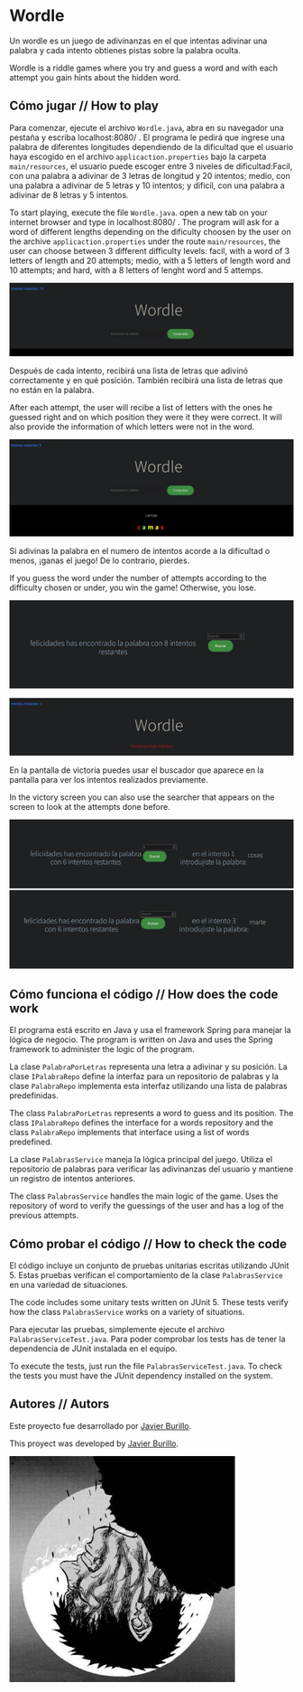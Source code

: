 # Wordle

Un wordle es un juego de adivinanzas en el que intentas adivinar una palabra y cada intento obtienes pistas sobre la palabra oculta.

Wordle is a riddle games where you try and guess a word and with each attempt you gain hints about the hidden word. 

## Cómo jugar // How to play

Para comenzar, ejecute el archivo `Wordle.java`, abra en su navegador una pestaña y escriba localhost:8080/ . El programa le pedirá que ingrese una palabra de diferentes longitudes dependiendo de la dificultad que el usuario haya escogido en el archivo `applicaction.properties` bajo la carpeta `main/resources`, el usuario puede escoger entre 3 niveles de dificultad:Facil, con una palabra a adivinar de 3 letras de longitud y 20 intentos;
medio, con una palabra a adivinar de 5 letras y 10 intentos; y dificil, con una palabra a adivinar de 8 letras y 5 intentos.

To start playing, execute the file `Wordle.java`. open a new tab on your internet browser and type in localhost:8080/ . The program will ask for a word of different lengths depending on the dificulty choosen by the user on the archive `applicaction.properties` under the route `main/resources`, the user can choose between 3 different difficulty levels: facil, with a word of 3 letters of length and 20 attempts; medio, with a 5 letters of length word and 10 attempts; and hard, with a 8 letters of lenght word and 5 attemps.

![plot](./images/home.png)

Después de cada intento, recibirá una lista de letras que adivinó correctamente y en qué posición. También recibirá una lista de letras que no están en la palabra.

After each attempt, the user will recibe a list of letters with the ones he guessed right and on which position they were it they were correct. It will also provide the information of which letters were not in the word.

![plot](./images/intento1.png)

Si adivinas la palabra en el numero de intentos acorde a la dificultad o menos, ¡ganas el juego! De lo contrario, pierdes.

If you guess the word under the number of attempts according to the difficulty chosen or under, you win the game! Otherwise, you lose.

![plot](./images/victoria.png)

![plot](./images/derrota.png)

En la pantalla de victoria puedes usar el buscador que aparece en la pantalla para ver los intentos realizados previamente.

In the victory screen you can also use the searcher that appears on the screen to look at the attempts done before. 

![plot](./images/hitorial1.png)
![plot](./images/hitorial2.png)

## Cómo funciona el código // How does the code work

El programa está escrito en Java y usa el framework Spring para manejar la lógica de negocio.
The program is written on Java and uses the Spring framework to administer the logic of the program.

La clase `PalabraPorLetras` representa una letra a adivinar y su posición. La clase `IPalabraRepo` define la interfaz para un repositorio de palabras y la clase `PalabraRepo` implementa esta interfaz utilizando una lista de palabras predefinidas.

The class `PalabraPorLetras` represents a word to guess and its position. The class `IPalabraRepo` defines the interface for a words repository and the class `PalabraRepo` implements that interface using a list of words predefined.

La clase `PalabrasService` maneja la lógica principal del juego. Utiliza el repositorio de palabras para verificar las adivinanzas del usuario y mantiene un registro de intentos anteriores.

The class `PalabrasService` handles the main logic of the game. Uses the repository of word to verify the guessings of the user and has a log of the previous attempts.

## Cómo probar el código // How to check the code

El código incluye un conjunto de pruebas unitarias escritas utilizando JUnit 5. Estas pruebas verifican el comportamiento de la clase `PalabrasService` en una variedad de situaciones.

The code includes some unitary tests written on JUnit 5. These tests verify how the class `PalabrasService` works on a variety of situations.

Para ejecutar las pruebas, simplemente ejecute el archivo `PalabrasServiceTest.java`. Para poder comprobar los tests has de tener la dependencia de JUnit instalada en el equipo.

To execute the tests, just run the file `PalabrasServiceTest.java`. To check the tests you must have the JUnit dependency installed on the system.


## Autores // Autors

Este proyecto fue desarrollado por [Javier Burillo](https://github.com/SaijaxS).

This proyect was developed by [Javier Burillo](https://github.com/SaijaxS).

![plot](./images/logo.png)
